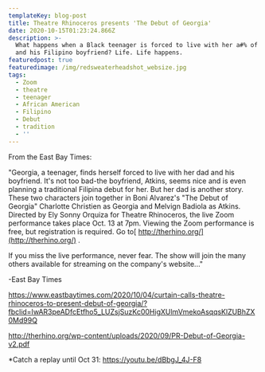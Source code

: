 ```yaml
---
templateKey: blog-post
title: Theatre Rhinoceros presents 'The Debut of Georgia'
date: 2020-10-15T01:23:24.866Z
description: >-
  What happens when a Black teenager is forced to live with her a#% of a father
  and his Filipino boyfriend? Life. Life happens. 
featuredpost: true
featuredimage: /img/redsweaterheadshot_websize.jpg
tags:
  - Zoom
  - theatre
  - teenager
  - African American
  - Filipino
  - Debut
  - tradition
  - ''
---
```

From the East Bay Times: 

"Georgia, a teenager, finds herself forced to live with her dad and his boyfriend. It's not too bad-the boyfriend, Atkins, seems nice and is even planning a traditional Filipina debut for her. But her dad is another story. These two characters join together in Boni Alvarez's "The Debut of Georgia" Charlotte Christien as Georgia and Melvign Badiola as Atkins. Directed by Ely Sonny Orquiza for Theatre Rhinoceros, the live Zoom performance takes place Oct. 13 at 7pm. Viewing the Zoom performance is free, but registration is required. Go to[ http://therhino.org/](http://therhino.org/) . 

If you miss the live performance, never fear. The show will join the many others available for streaming on the company's website..."

\-East Bay Times

<https://www.eastbaytimes.com/2020/10/04/curtain-calls-theatre-rhinoceros-to-present-debut-of-georgia/?fbclid=IwAR3peADfcEtfho5_LUZsjSuzKc00HigXUlmVmekoAsqqsKlZUBhZX0Md99Q>

<http://therhino.org/wp-content/uploads/2020/09/PR-Debut-of-Georgia-v2.pdf>

\*Catch a replay until Oct 31: <https://youtu.be/dBbgJ_4J-F8>
